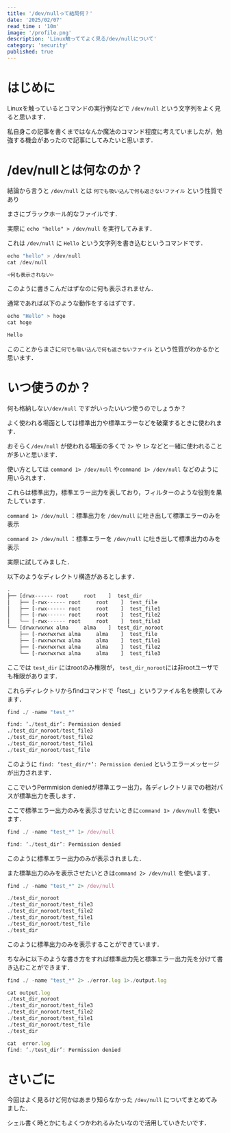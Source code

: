 ```yaml
---
title: '/dev/nullって結局何？'
date: '2025/02/07'
read_time : '10m'
image: '/profile.png'
description: 'Linux触っててよく見る/dev/nullについて'
category: 'security'
published: true
---
```



# はじめに

Linuxを触っているとコマンドの実行例などで `/dev/null` という文字列をよく見ると思います．

私自身この記事を書くまではなんか魔法のコマンド程度に考えていましたが，勉強する機会があったので記事にしてみたいと思います．

# /dev/nullとは何なのか？

結論から言うと `/dev/null` とは `何でも吸い込んで何も返さないファイル` という性質であり

まさにブラックホール的なファイルです．

実際に `echo "hello" > /dev/null` を実行してみます．

これは `/dev/null` に `Hello` という文字列を書き込むというコマンドです．

```python
echo "hello" > /dev/null
cat /dev/null

<何も表示されない>
```

このように書きこんだはずなのに何も表示されません．

通常であれば以下のような動作をするはずです．

```python
echo "Hello" > hoge
cat hoge

Hello
```

このことからまさに`何でも吸い込んで何も返さないファイル` という性質がわかるかと思います．

# いつ使うのか？

何も格納しない`/dev/null` ですがいったいいつ使うのでしょうか？

よく使われる場面としては標準出力や標準エラーなどを破棄するときに使われます．

おそらく`/dev/null` が使われる場面の多くで `2>` や `1>` などと一緒に使われることが多いと思います．

使い方としては `command 1> /dev/null` や`command 1> /dev/null` などのように用いられます．

これらは標準出力，標準エラー出力を表しており，フィルターのような役割を果たしています．

`command 1> /dev/null` ：標準出力を `/dev/null` に吐き出して標準エラーのみを表示

`command 2> /dev/null` ：標準エラーを `/dev/null` に吐き出して標準出力のみを表示

実際に試してみました．

以下のようなディレクトリ構造があるとします．

```python
.
├── [drwx------ root     root    ]  test_dir
│   ├── [-rwx------ root     root    ]  test_file
│   ├── [-rwx------ root     root    ]  test_file1
│   ├── [-rwx------ root     root    ]  test_file2
│   └── [-rwx------ root     root    ]  test_file3
└── [drwxrwxrwx alma     alma    ]  test_dir_noroot
    ├── [-rwxrwxrwx alma     alma    ]  test_file
    ├── [-rwxrwxrwx alma     alma    ]  test_file1
    ├── [-rwxrwxrwx alma     alma    ]  test_file2
    └── [-rwxrwxrwx alma     alma    ]  test_file3
```

ここでは `test_dir` にはrootのみ権限が， `test_dir_noroot`には非rootユーザでも権限があります．　

これらディレクトリからfindコマンドで「test_」というファイル名を検索してみます．

```python
find ./ -name "test_*"

find: ‘./test_dir’: Permission denied
./test_dir_noroot/test_file3
./test_dir_noroot/test_file2
./test_dir_noroot/test_file1
./test_dir_noroot/test_file
```

このように `find: ‘test_dir/*’: Permission denied` というエラーメッセージが出力されます．

ここでいうPermmision deniedが標準エラー出力，各ディレクトリまでの相対パスが標準出力を表します．

ここで標準エラー出力のみを表示させたいときに`command 1> /dev/null` を使います．

```jsx
find ./ -name "test_*" 1> /dev/null

find: ‘./test_dir’: Permission denied
```

このように標準エラー出力のみが表示されました．

また標準出力のみを表示させたいときは`command 2> /dev/null` を使います．

```jsx
find ./ -name "test_*" 2> /dev/null

./test_dir_noroot
./test_dir_noroot/test_file3
./test_dir_noroot/test_file2
./test_dir_noroot/test_file1
./test_dir_noroot/test_file
./test_dir
```

このように標準出力のみを表示することができています．

ちなみに以下のような書き方をすれば標準出力先と標準エラー出力先を分けて書き込むことができます．

```jsx
find ./ -name "test_*" 2> ./error.log 1>./output.log

cat output.log
./test_dir_noroot
./test_dir_noroot/test_file3
./test_dir_noroot/test_file2
./test_dir_noroot/test_file1
./test_dir_noroot/test_file
./test_dir

cat  error.log
find: ‘./test_dir’: Permission denied
```

# さいごに

今回はよく見るけど何かはあまり知らなかった `/dev/null` についてまとめてみました．

シェル書く時とかにもよくつかわれるみたいなので活用していきたいです．
